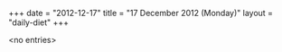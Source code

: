 +++
date = "2012-12-17"
title = "17 December 2012 (Monday)"
layout = "daily-diet"
+++

\<no entries\>